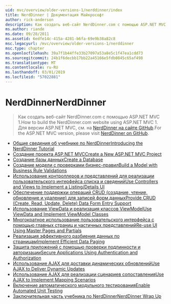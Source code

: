 ```yaml
---
uid: mvc/overview/older-versions-1/nerddinner/index
title: NerdDinner | Документация Майкрософт
author: rick-anderson
description: Как создать веб-сайт NerdDinner.com с помощью ASP.NET MVC 1. Для версии ASP.NET MVC 3 посетите nerddinner на сайте GitHub.
ms.author: riande
ms.date: 09/28/2011
ms.assetid: 6edfe14c-415a-4281-b6fa-69e9b38a82c8
msc.legacyurl: /mvc/overview/older-versions-1/nerddinner
msc.type: chapter
ms.openlocfilehash: 39a7f1b44ffe33b27097a53a8e5c1f47ea1cdd73
ms.sourcegitcommit: 24b1f6decbb17bb22a45166e5fdb0845c65af498
ms.translationtype: MT
ms.contentlocale: ru-RU
ms.lasthandoff: 03/01/2019
ms.locfileid: "57022881"
---
```

<a name="nerddinner"></a><span data-ttu-id="39931-104">NerdDinner</span><span class="sxs-lookup"><span data-stu-id="39931-104">NerdDinner</span></span>
====================
> <span data-ttu-id="39931-105">Как создать веб-сайт NerdDinner.com с помощью ASP.NET MVC 1.</span><span class="sxs-lookup"><span data-stu-id="39931-105">How to build the NerdDinner.com website using ASP.NET MVC 1.</span></span> <span data-ttu-id="39931-106">Для версии ASP.NET MVC, см. на [NerdDinner на сайте GitHub](https://github.com/AspNetMVPSamples/NerdDinner).</span><span class="sxs-lookup"><span data-stu-id="39931-106">For the ASP.NET MVC version, please visit [NerdDinner on GitHub](https://github.com/AspNetMVPSamples/NerdDinner).</span></span>


- [<span data-ttu-id="39931-107">Общие сведения об учебнике по NerdDinner</span><span class="sxs-lookup"><span data-stu-id="39931-107">Introducing the NerdDinner Tutorial</span></span>](introducing-the-nerddinner-tutorial.md)
- [<span data-ttu-id="39931-108">Создание проекта ASP.NET MVC</span><span class="sxs-lookup"><span data-stu-id="39931-108">Create a New ASP.NET MVC Project</span></span>](create-a-new-aspnet-mvc-project.md)
- [<span data-ttu-id="39931-109">Создание базы данных</span><span class="sxs-lookup"><span data-stu-id="39931-109">Create a Database</span></span>](create-a-database.md)
- [<span data-ttu-id="39931-110">Создание модели с проверками бизнес-правил</span><span class="sxs-lookup"><span data-stu-id="39931-110">Build a Model with Business Rule Validations</span></span>](build-a-model-with-business-rule-validations.md)
- [<span data-ttu-id="39931-111">Использование контроллеров и представлений для реализации пользовательского интерфейса списка и сведений</span><span class="sxs-lookup"><span data-stu-id="39931-111">Use Controllers and Views to Implement a Listing/Details UI</span></span>](use-controllers-and-views-to-implement-a-listingdetails-ui.md)
- [<span data-ttu-id="39931-112">Обеспечение поддержки операций CRUD (создание, чтение, обновление и удаление) для записей форм данных</span><span class="sxs-lookup"><span data-stu-id="39931-112">Provide CRUD (Create, Read, Update, Delete) Data Form Entry Support</span></span>](provide-crud-create-read-update-delete-data-form-entry-support.md)
- [<span data-ttu-id="39931-113">Использование ViewData и реализация классов ViewModel</span><span class="sxs-lookup"><span data-stu-id="39931-113">Use ViewData and Implement ViewModel Classes</span></span>](use-viewdata-and-implement-viewmodel-classes.md)
- [<span data-ttu-id="39931-114">Многократное использование пользовательского интерфейса с помощью главных страниц и частичных представлений</span><span class="sxs-lookup"><span data-stu-id="39931-114">Re-use UI Using Master Pages and Partials</span></span>](re-use-ui-using-master-pages-and-partials.md)
- [<span data-ttu-id="39931-115">Реализация эффективного разбиения данных по страницам</span><span class="sxs-lookup"><span data-stu-id="39931-115">Implement Efficient Data Paging</span></span>](implement-efficient-data-paging.md)
- [<span data-ttu-id="39931-116">Защита приложений с помощью проверки подлинности и авторизации</span><span class="sxs-lookup"><span data-stu-id="39931-116">Secure Applications Using Authentication and Authorization</span></span>](secure-applications-using-authentication-and-authorization.md)
- [<span data-ttu-id="39931-117">Использование AJAX для доставки динамических обновлений</span><span class="sxs-lookup"><span data-stu-id="39931-117">Use AJAX to Deliver Dynamic Updates</span></span>](use-ajax-to-deliver-dynamic-updates.md)
- [<span data-ttu-id="39931-118">Использование AJAX для реализации сценариев сопоставления</span><span class="sxs-lookup"><span data-stu-id="39931-118">Use AJAX to Implement Mapping Scenarios</span></span>](use-ajax-to-implement-mapping-scenarios.md)
- [<span data-ttu-id="39931-119">Включение автоматического модульного тестирования</span><span class="sxs-lookup"><span data-stu-id="39931-119">Enable Automated Unit Testing</span></span>](enable-automated-unit-testing.md)
- [<span data-ttu-id="39931-120">Заключительная часть учебника по NerdDinner</span><span class="sxs-lookup"><span data-stu-id="39931-120">NerdDinner Wrap Up</span></span>](nerddinner-wrap-up.md)
